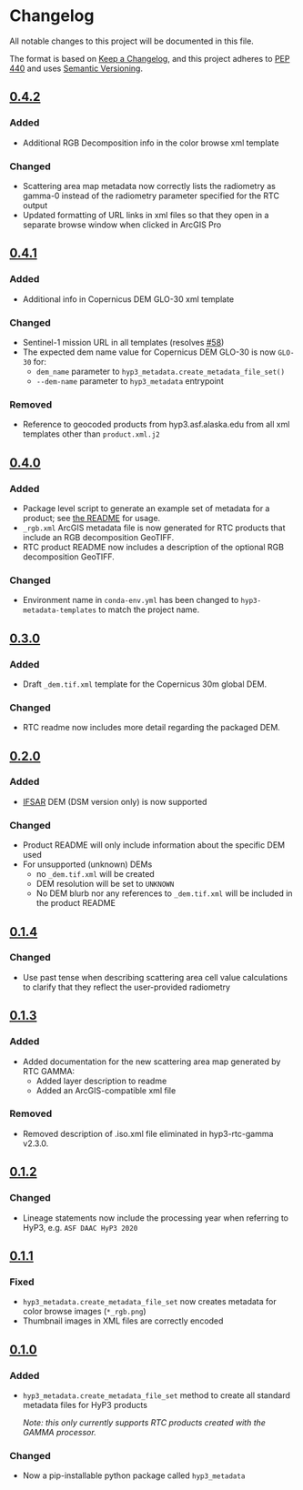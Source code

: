 # Changelog

All notable changes to this project will be documented in this file.

The format is based on [Keep a Changelog](https://keepachangelog.com/en/1.0.0/),
and this project adheres to [PEP 440](https://www.python.org/dev/peps/pep-0440/) 
and uses [Semantic Versioning](https://semver.org/spec/v2.0.0.html).

## [0.4.2](https://github.com/ASFHyP3/hyp3-metadata-templates/compare/v0.4.1...v0.4.2)

### Added
* Additional RGB Decomposition info in the color browse xml template

### Changed
* Scattering area map metadata now correctly lists the radiometry as gamma-0 instead of the radiometry parameter
  specified for the RTC output
* Updated formatting of URL links in xml files so that they open in a separate browse window when clicked in ArcGIS Pro

## [0.4.1](https://github.com/ASFHyP3/hyp3-metadata-templates/compare/v0.4.0...v0.4.1)

### Added
* Additional info in Copernicus DEM GLO-30 xml template

### Changed
* Sentinel-1 mission URL in all templates (resolves [#58](https://github.com/ASFHyP3/hyp3-metadata-templates/issues/58))
* The expected dem name value for Copernicus DEM GLO-30 is now `GLO-30` for:
  * `dem_name` parameter to `hyp3_metadata.create_metadata_file_set()`
  * `--dem-name` parameter to `hyp3_metadata` entrypoint

### Removed
* Reference to geocoded products from hyp3.asf.alaska.edu from all xml templates other than `product.xml.j2`

## [0.4.0](https://github.com/ASFHyP3/hyp3-metadata-templates/compare/v0.3.0...v0.4.0)

### Added
* Package level script to generate an example set of metadata for a product;
  see [the README](README.md) for usage.
* `_rgb.xml` ArcGIS metadata file is now generated for RTC products that include an RGB decomposition GeoTIFF.
* RTC product README now includes a description of the optional RGB decomposition GeoTIFF.

### Changed
* Environment name in `conda-env.yml` has been changed to `hyp3-metadata-templates` to match the project name.

## [0.3.0](https://github.com/ASFHyP3/hyp3-metadata-templates/compare/v0.2.0...v0.3.0)

### Added
* Draft `_dem.tif.xml` template for the Copernicus 30m global DEM.

### Changed
* RTC readme now includes more detail regarding the packaged DEM.

## [0.2.0](https://github.com/ASFHyP3/hyp3-metadata-templates/compare/v0.1.4...v0.2.0)

### Added
* [IFSAR](https://www.usgs.gov/centers/eros/science/usgs-eros-archive-digital-elevation-interferometric-synthetic-aperture-radar)
  DEM (DSM version only) is now supported

### Changed
* Product README will only include information about the specific DEM used
* For unsupported (unknown) DEMs
  * no `_dem.tif.xml` will be created
  * DEM resolution will be set to `UNKNOWN`
  * No DEM blurb nor any references to `_dem.tif.xml` will be included in the product README

## [0.1.4](https://github.com/ASFHyP3/hyp3-metadata-templates/compare/v0.1.3...v0.1.4)

### Changed
* Use past tense when describing scattering area cell value calculations to clarify that they reflect the
  user-provided radiometry

## [0.1.3](https://github.com/ASFHyP3/hyp3-metadata-templates/compare/v0.1.2...v0.1.3)

### Added
* Added documentation for the new scattering area map generated by RTC GAMMA:
  * Added layer description to readme
  * Added an ArcGIS-compatible xml file

### Removed
* Removed description of .iso.xml file eliminated in hyp3-rtc-gamma v2.3.0.

## [0.1.2](https://github.com/ASFHyP3/hyp3-metadata-templates/compare/v0.1.1...v0.1.2)

### Changed
- Lineage statements now include the processing year when referring to HyP3, e.g. `ASF DAAC HyP3 2020`

## [0.1.1](https://github.com/ASFHyP3/hyp3-metadata-templates/compare/v0.1.0...v0.1.1)

### Fixed
* `hyp3_metadata.create_metadata_file_set` now creates metadata for color browse images (`*_rgb.png`)
* Thumbnail images in XML files are correctly encoded

## [0.1.0](https://github.com/ASFHyP3/hyp3-metadata-templates/compare/v0.0.0...v0.1.0)

### Added
* `hyp3_metadata.create_metadata_file_set` method to create all standard metadata files for HyP3 products
  
  *Note: this only currently supports RTC products created with the GAMMA processor.*

### Changed
* Now a pip-installable python package called `hyp3_metadata`
